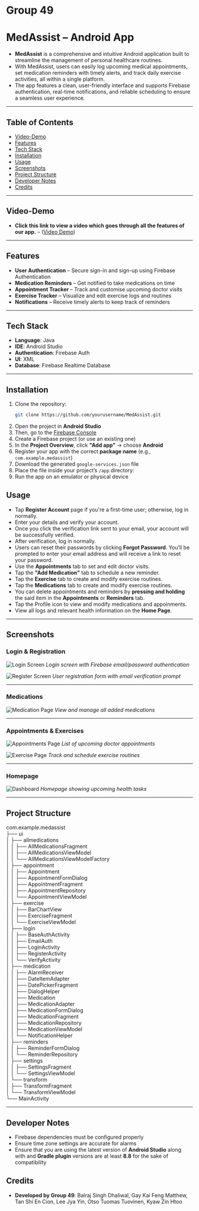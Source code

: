 # Group 49


# MedAssist – Android App

- **MedAssist** is a comprehensive and intuitive Android application built to streamline the management of personal healthcare routines.  
- With MedAssist, users can easily log upcoming medical appointments, set medication reminders with timely alerts, and track daily exercise activities, all within a single platform.  
- The app features a clean, user-friendly interface and supports Firebase authentication, real-time notifications, and reliable scheduling to ensure a seamless user experience.


---

## Table of Contents
- [Video-Demo](#Video-Demo)
- [Features](#features)
- [Tech Stack](#tech-stack)
- [Installation](#installation)
- [Usage](#usage)
- [Screenshots](#screenshots)
- [Project Structure](#project-structure)
- [Developer Notes](#developer-notes)
- [Credits](#credits)

---

## Video-Demo

- **Click this link to view a video which goes through all the features of our app.** – ([Video Demo](https://drive.google.com/file/d/1z_FnjLKfWgcMWztDu_WebivK5sGcrhnq/view)) 

---

## Features

- **User Authentication** – Secure sign-in and sign-up using Firebase Authentication  
- **Medication Reminders** – Get notified to take medications on time  
- **Appointment Tracker** – Track and customise upcoming doctor visits 
- **Exercise Tracker** – Visualize and edit exercise logs and routines 
- **Notifications** – Receive timely alerts to keep track of reminders

---

## Tech Stack

- **Language**: Java  
- **IDE**: Android Studio  
- **Authentication**: Firebase Auth
- **UI**: XML 
- **Database**: Firebase Realtime Database 

---

## Installation

1. Clone the repository:
   ```bash
   git clone https://github.com/yourusername/MedAssist.git

2. Open the project in **Android Studio**
3. Then, go to the [Firebase Console](https://console.firebase.google.com/)
4. Create a Firebase project (or use an existing one)
5. In the **Project Overview**, click **"Add app"** → choose **Android**
6. Register your app with the correct **package name** (e.g., `com.example.medassist`)
7. Download the generated `google-services.json` file
8. Place the file inside your project’s `/app` directory:
9. Run the app on an emulator or physical device
    

## Usage

- Tap **Register Account** page if you're a first-time user; otherwise, log in normally.  
- Enter your details and verify your account.  
- Once you click the verification link sent to your email, your account will be successfully verified.  
- After verification, log in normally.  
- Users can reset their passwords by clicking **Forgot Password**. You’ll be prompted to enter your email address and will receive a link to reset your password.
- Use the **Appointments** tab to set and edit doctor visits.  
- Tap the **"Add Medication"** tab to schedule a new reminder.  
- Tap the **Exercise** tab to create and modify exercise routines.
- Tap the **Medications** tab to create and modify exercise routines.
- You can delete appointments and reminders by **pressing and holding** the said item in the **Appointments** or **Reminders** tab.
- Tap the Profile icon to view and modify medications and appoinments.
- View all logs and relevant health information on the **Home Page**.

---


## Screenshots

### Login & Registration

![Login Screen](login.jpg)
*Login screen with Firebase email/password authentication*

![Register Screen](register.jpg)
*User registration form with email verification prompt*

---

### Medications 

![Medication Page](medications.jpg)
*View and manage all added medications*

---

### Appointments & Exercises

![Appointments Page](appointments.jpg)
*List of upcoming doctor appointments*

![Exercise Page](exercise.jpg)
*Track and schedule exercise routines*

---

### Homepage

![Dashboard](dashboard.jpg)
*Homepage showing upcoming health tasks*


---

## Project Structure

com.example.medassist  
├── ui  
│   ├── allmedications  
│   │   ├── AllMedicationsFragment  
│   │   ├── AllMedicationsViewModel  
│   │   └── AllMedicationsViewModelFactory  
│   ├── appointment  
│   │   ├── Appointment  
│   │   ├── AppointmentFormDialog  
│   │   ├── AppointmentFragment  
│   │   ├── AppointmentRepository  
│   │   └── AppointmentViewModel  
│   ├── exercise  
│   │   ├── BarChartView  
│   │   ├── ExerciseFragment  
│   │   └── ExerciseViewModel  
│   ├── login  
│   │   ├── BaseAuthActivity  
│   │   ├── EmailAuth  
│   │   ├── LoginActivity  
│   │   ├── RegisterActivity  
│   │   └── VerifyActivity  
│   ├── medication  
│   │   ├── AlarmReceiver  
│   │   ├── DateItemAdapter  
│   │   ├── DatePickerFragment  
│   │   ├── DialogHelper  
│   │   ├── Medication  
│   │   ├── MedicationAdapter  
│   │   ├── MedicationFormDialog  
│   │   ├── MedicationFragment  
│   │   ├── MedicationRepository  
│   │   ├── MedicationViewModel  
│   │   └── NotificationHelper  
│   ├── reminders  
│   │   ├── ReminderFormDialog  
│   │   └── ReminderRepository  
│   ├── settings  
│   │   ├── SettingsFragment  
│   │   └── SettingsViewModel  
│   └── transform  
│       ├── TransformFragment  
│       └── TransformViewModel  
└── MainActivity


---

## Developer Notes

- Firebase dependencies must be configured properly  
- Ensure time zone settings are accurate for alarms
- Ensure that you are using the latest version of **Android Studio** along with and **Gradle plugin** versions are at least **8.8** for the sake of compatibility

## Credits

- **Developed by Group 49**: Balraj Singh Dhaliwal, Gay Kai Feng Matthew, Tan Shi En Cion, Lee Jya Yin, Otso Tuomas Tuovinen, Kyaw Zin Htoo

